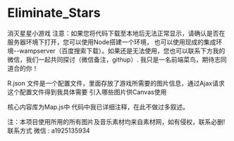 # Eliminate_Stars
消灭星星小游戏
注意：如果您将代码下载至本地后无法正常显示，请确认是否在服务器环境下打开，您可以使用Node搭建一个环境，
也可以使用现成的集成环境--wampserver（百度搜索下载）。如果还是无法使用，您也可以联系下方我的微信，我们一起共同探讨（微信备注，githup）.
我只是一名前端菜鸟，期待志同道合的你！

R.json 文件是一个配置文件，里面存放了游戏所需要的图片信息，通过Ajax请求这个配置文件得到我具体需要 引入哪些图片供Canvas使用

核心内容库为Map.js中
代码中我已详细注释，在此不做过多叙述。

注：本项目使用所用的所有图片及音乐素材均来自素材网，如有侵权，联系必删! 联系方式 微信 : a1925135934
